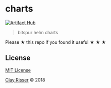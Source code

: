 # charts

[![Artifact Hub](https://img.shields.io/endpoint?url=https://artifacthub.io/badge/repository/risserlabs)](https://artifacthub.io/packages/search?repo=risserlabs)

> bitspur helm charts

Please ★ this repo if you found it useful ★ ★ ★

## License

[MIT License](https://github.com/clayrisser/charts/blob/master/LICENSE)

[Clay Risser](https://clayrisser.com) © 2018

